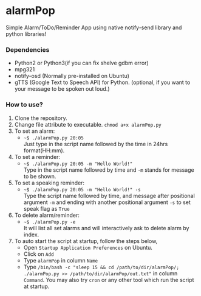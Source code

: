 # alarmPop #

Simple Alarm/ToDo/Reminder App using native notify-send library and python
libraries!

### Dependencies ###

* Python2 or Python3(if you can fix shelve gdbm error)
* mpg321
* notify-osd (Normally pre-installed on Ubuntu)
* gTTS (Google Text to Speech API) for Python. (optional, if you want to your message to be spoken out loud.)

### How to use? ###
1. Clone the repository.  
2. Change file attribute to executable. `chmod a+x alarmPop.py`
3. To set an alarm:  
    * `~$ ./alarmPop.py 20:05`  
    Just type in the script name followed by the time in 24hrs format(HH:mm).
4. To set a reminder:
    * `~$ ./alarmPop.py 20:05 -m "Hello World!"`  
    Type in the script name followed by time and `-m` stands for message to be shown.
5. To set a speaking reminder:
    * `~$ ./alarmPop.py 20:05 -m "Hello World!" -s`  
    Type the script name followed by time, and message after positional argument `-m` and ending with another positional argument `-s` to set speak flag as `True`
6. To delete alarm/reminder:
    * `~$ ./alarmPop.py -e`  
    It will list all set alarms and will interactively ask to delete alarm by index. 
7. To auto start the script at startup, follow the steps below,
    * Open `Startup Application Preferences` on Ubuntu.  
    * Click on `Add`  
    * Type `alarmPop` in column `Name`  
    * Type `/bin/bash -c "sleep 15 && cd /path/to/dir/alarmPop/; ./alarmPop.py >> /path/to/dir/alarmPop/out.txt"` in column `Command`.
You may also try `cron` or any other tool which run the script at startup.